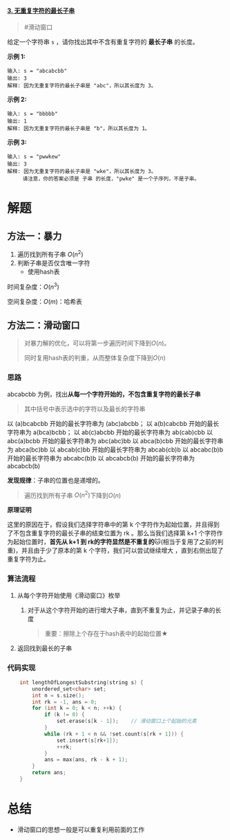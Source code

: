 #### [3. 无重复字符的最长子串](https://leetcode-cn.com/problems/longest-substring-without-repeating-characters/)

> #滑动窗口

给定一个字符串 `s` ，请你找出其中不含有重复字符的 **最长子串** 的长度。

 

**示例 1:**

```
输入: s = "abcabcbb"
输出: 3 
解释: 因为无重复字符的最长子串是 "abc"，所以其长度为 3。
```

**示例 2:**

```
输入: s = "bbbbb"
输出: 1
解释: 因为无重复字符的最长子串是 "b"，所以其长度为 1。
```

**示例 3:**

```
输入: s = "pwwkew"
输出: 3
解释: 因为无重复字符的最长子串是 "wke"，所以其长度为 3。
     请注意，你的答案必须是 子串 的长度，"pwke" 是一个子序列，不是子串。
```

 

# 解题

## 方法一：暴力

1. 遍历找到所有子串 $O(n^2)$
2. 判断子串是否仅含唯一字符
   - 使用hash表

时间复杂度：$O(n^3)$

空间复杂度：$O(m)$：哈希表

## 方法二：滑动窗口

> 对暴力解的优化，可以将第一步遍历时间下降到$O(n)$。
>
> 同时复用hash表的判重，从而整体复杂度下降到$O(n)$

### 思路

abcabcbb 为例，找出**从每一个字符开始的，不包含重复字符的最长子串**

> 其中括号中表示选中的字符以及最长的字符串

以 (a)bcabcbb 开始的最长字符串为 (abc)abcbb；
以 a(b)cabcbb 开始的最长字符串为 a(bca)bcbb；
以 ab(c)abcbb 开始的最长字符串为 ab(cab)cbb
以 abc(a)bcbb 开始的最长字符串为 abc(abc)bb
以 abca(b)cbb 开始的最长字符串为 abca(bc)bb
以 abcab(c)bb 开始的最长字符串为 abcab(cb)b
以 abcabc(b)b 开始的最长字符串为 abcabc(b)b
以 abcabcb(b) 开始的最长字符串为 abcabcb(b)

**发现规律**：子串的位置也是递增的。

> 遍历找到所有子串 $O(n^2)$下降到$O(n)$

**原理证明**

这里的原因在于，假设我们选择字符串中的第 k 个字符作为起始位置，并且得到了不包含重复字符的最长子串的结束位置为 rk 。那么当我们选择第 k+1 个字符作为起始位置时，**首先从 k+1 到 rk的字符显然是不重复的**🐱(相当于复用了之前的判重)，并且由于少了原本的第 k 个字符，我们可以尝试继续增大  ，直到右侧出现了重复字符为止。

### 算法流程

1. 从每个字符开始使用《滑动窗口》枚举

   1. 对于从这个字符开始的进行增大子串，直到不重复为止，并记录子串的长度

      > 重要：擦除上个存在于hash表中的起始位置★

2. 返回找到最长的子串

### 代码实现

```C++
    int lengthOfLongestSubstring(string s) {
        unordered_set<char> set;
        int n = s.size();
        int rk = -1, ans = 0;
        for (int k = 0; k < n; ++k) {
            if (k != 0) {
                set.erase(s[k - 1]);    // 滑动窗口上个起始的元素
            }
            while (rk + 1 < n && !set.count(s[rk + 1])) {
                set.insert(s[rk+1]);
                ++rk;
            }
            ans = max(ans, rk - k + 1);
        }
        return ans;
    }
```

# 总结

- 滑动窗口的思想一般是可以重复利用前面的工作